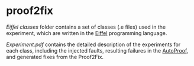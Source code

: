 # proof2fix

*Eiffel classes* folder contains a set of classes (.e files) used in the experiment, which are written in the [Eiffel](eiffel.org) programming language.

*Experiment.pdf* contains the detailed description of the experiments for each class, including the injected faults, resulting failures in the [AutoProof](autoproof.sit.org), and generated fixes from the Proof2Fix.
